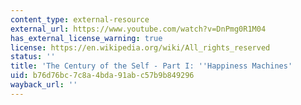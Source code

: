 ```yaml
---
content_type: external-resource
external_url: https://www.youtube.com/watch?v=DnPmg0R1M04
has_external_license_warning: true
license: https://en.wikipedia.org/wiki/All_rights_reserved
status: ''
title: 'The Century of the Self - Part I: ''Happiness Machines'
uid: b76d76bc-7c8a-4bda-91ab-c57b9b849296
wayback_url: ''
---
```

